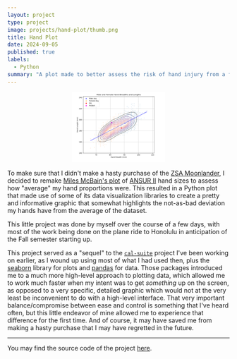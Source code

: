```yaml
---
layout: project
type: project
image: projects/hand-plot/thumb.png
title: Hand Plot
date: 2024-09-05
published: true
labels:
  - Python
summary: "A plot made to better assess the risk of hand injury from a fairly fancy keyboard"
---
```


<figure>
  <center>
    <img width="50%" src="./hand_plot.png">
    </center>
</figure>

To make sure that I didn't make a hasty purchase of the [ZSA
Moonlander](https://www.zsa.io/moonlander), I decided to remake [Miles McBain's
plot](https://www.milesmcbain.com/posts/zsa-moonlander-review/#tenting-and-thumb-cluster)
of [ANSUR II](http://mreed.umtri.umich.edu/mreed/downloads.html#ansur) hand
sizes to assess how "average" my hand proportions were. This resulted in a
Python plot that made use of some of its data visualization libraries to create
a pretty and informative graphic that somewhat highlights the not-as-bad
deviation my hands have from the average of the dataset.

This little project was done by myself over the course of a few days, with most
of the work being done on the plane ride to Honolulu in anticipation of the Fall
semester starting up.

This project served as a "sequel" to the [`cal-suite`](../cal-suite/cal-suite)
project I've been working on earlier, as I wound up using most of what I had
used then, plus the [seaborn](https://seaborn.pydata.org/) library for plots and
[pandas](https://pandas.pydata.org/) for data. Those packages introduced me to a
much more high-level approach to plotting data, which allowed me to work much
faster when my intent was to get *something* up on the screen, as opposed to a
very specific, detailed graphic which would not at the very least be
inconvenient to do with a high-level interface. That very important
balance/compromise between ease and control is something that I've heard often,
but this little endeavor of mine allowed me to experience that difference for
the first time. And of course, it may have saved me from making a hasty purchase
that I may have regretted in the future.

---

You may find the source code of the project [here](./src).
